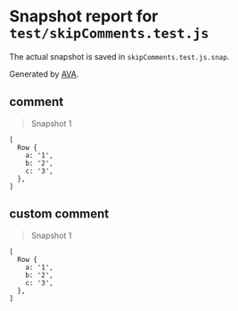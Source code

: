 # Snapshot report for `test/skipComments.test.js`

The actual snapshot is saved in `skipComments.test.js.snap`.

Generated by [AVA](https://ava.li).

## comment

> Snapshot 1

    [
      Row {
        a: '1',
        b: '2',
        c: '3',
      },
    ]

## custom comment

> Snapshot 1

    [
      Row {
        a: '1',
        b: '2',
        c: '3',
      },
    ]
